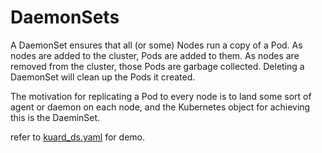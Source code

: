 # DaemonSets

A DaemonSet ensures that all (or some) Nodes run a copy of a Pod. As nodes are
added to the cluster, Pods are added to them. As nodes are removed from the
cluster, those Pods are garbage collected. Deleting a DaemonSet will clean up
the Pods it created.

The motivation for replicating a Pod to every node is to land some sort of agent
or daemon on each node, and the Kubernetes object for achieving this is the
DaeminSet.

refer to [kuard_ds.yaml](./kuard_ds.yaml) for demo.
